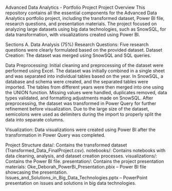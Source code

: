 Advanced Data Analytics - Portfolio Project
Project Overview
This repository contains all the essential components for the Advanced Data Analytics portfolio project, including the transformed dataset, Power BI file, research questions, and presentation materials. The project focused on analyzing large datasets using big data technologies, such as SnowSQL, for data transformation, with visualizations created using Power BI.

Sections
A. Data Analysis (75%)
Research Questions: Five research questions were clearly formulated based on the provided dataset.
Dataset Creation: The dataset was merged using SnowSQL and SQL queries.

Data Preprocessing:
Initial cleaning and preprocessing of the dataset were performed using Excel. The dataset was initially combined in a single sheet and was separated into individual tables based on the year.
In SnowSQL, a database and schema were created, and the separated tables were imported. The tables from different years were then merged into one using the UNION function.
Missing values were handled, duplicates removed, data types validated, and formatting adjustments made on SnowSQL.
After preprocessing, the dataset was transformed in Power Query for further refinement before visualization. Due to the large size of the dataset, semicolons were used as delimiters during the import to properly split the data into separate columns.

Visualization: Data visualizations were created using Power BI after the transformation in Power Query was completed.

Project Structure
data/: Contains the transformed dataset (Transformed_Data_FinalProject.csv).
notebooks/: Contains notebooks with data cleaning, analysis, and dataset creation processes.
visualizations/: Contains the Power BI file.
presentation/: Contains the project presentation materials:
Oke_Deborah_PowerBi_Presentation.pbix – Power BI file showcasing the presentation.
Issues_and_Solutions_in_Big_Data_Technologies.pptx – PowerPoint presentation on issues and solutions in big data technologies.

